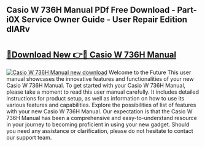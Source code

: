 ## Casio W 736H Manual PDf Free Download - Part-i0X Service Owner Guide - User Repair Edition dlARv

# <h2><a href="http://bc40909.oget.top/?id=Casio+W+736H+Manual">🔗Download New 👉🔴 Casio W 736H Manual</a></h2>

[![Casio W 736H Manual new download](https://i.imgur.com/5g1atiW.png)](http://bc40909.oget.top/?id=Casio+W+736H+Manual)
Welcome to the Future This user manual showcases the innovative features and functionalities of your new Casio W 736H Manual. To get started with your Casio W 736H Manual, please take a moment to read this user manual carefully. It includes detailed instructions for product setup, as well as information on how to use its various features and capabilities. Explore the possibilities of list of features with your new Casio W 736H Manual. Our expectation is that the Casio W 736H Manual has been a comprehensive and easy-to-understand resource in your journey to becoming proficient in using your new gadget. Should you need any assistance or clarification, please do not hesitate to contact our support team.
